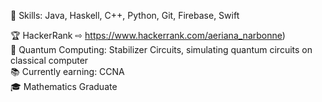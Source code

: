 🤖 Skills: Java, Haskell, C++, Python, Git, Firebase, Swift 

🏆 HackerRank ⇨ https://www.hackerrank.com/aeriana_narbonne)  
🌌 Quantum Computing: Stabilizer Circuits, simulating quantum circuits on classical computer  
📚 Currently earning: CCNA  
🎓 Mathematics Graduate  
